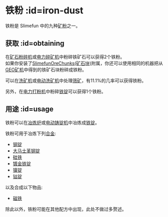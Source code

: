 # 铁粉 :id=iron-dust

铁粉是 Slimefun 中的九种[矿粉](/Dusts)之一。

## 获取 :id=obtaining

在[矿石粉碎机](/Ore-Crusher)或[电力碎矿机](/Electric-Ore-Grinder)中粉碎铁矿石可以获得2个铁粉。  
如果你安装了[SlimefunOreChunks(矿石块)](/Addons#official-addons)附属，你还可以使用相同的机器把从[GEO矿机](/GEO-Miner)中得到的铁矿石块粉碎成铁粉。

可以在[洗矿机](/Ore-Washer)或[电动洗矿机](/Electric-Dust-Washer)中处理[筛矿](/Sifted-Ore)，有11.1%的几率可以获得铁粉。

另外，在[电力打粉机](/Electric-Ingot-Pulverizer)中粉碎[铁锭](/Iron-Ingot)可以获得1个铁粉。

## 用途 :id=usage

铁粉可以在[冶炼炉](/Smeltery)或[电动铸锭机](/Electric-Ingot-Factory)中冶炼成[铁锭](/Iron-Ingot)。

铁粉可用于冶炼下列[合金](/Ingots#Alloys):

* [钢锭](/Steel-Ingot)
* [大马士革钢锭](/Damascus-Steel-Ingot)
* [硅铁](/Ferrosilicon)
* [镀金铁锭](/Gilded-Iron)
* [镍锭](/Nickel-Ingot)
* [钴锭](/Cobalt-Ingot)

以及合成以下物品:

* [磁铁](/Magnet)

除此以外，铁粉可能在其他配方中出现，此处不做过多赘述。
